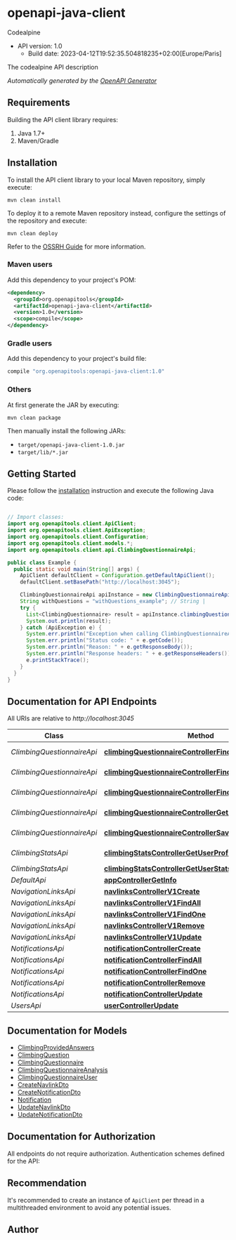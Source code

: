 # openapi-java-client

Codealpine
- API version: 1.0
  - Build date: 2023-04-12T19:52:35.504818235+02:00[Europe/Paris]

The codealpine API description


*Automatically generated by the [OpenAPI Generator](https://openapi-generator.tech)*


## Requirements

Building the API client library requires:
1. Java 1.7+
2. Maven/Gradle

## Installation

To install the API client library to your local Maven repository, simply execute:

```shell
mvn clean install
```

To deploy it to a remote Maven repository instead, configure the settings of the repository and execute:

```shell
mvn clean deploy
```

Refer to the [OSSRH Guide](http://central.sonatype.org/pages/ossrh-guide.html) for more information.

### Maven users

Add this dependency to your project's POM:

```xml
<dependency>
  <groupId>org.openapitools</groupId>
  <artifactId>openapi-java-client</artifactId>
  <version>1.0</version>
  <scope>compile</scope>
</dependency>
```

### Gradle users

Add this dependency to your project's build file:

```groovy
compile "org.openapitools:openapi-java-client:1.0"
```

### Others

At first generate the JAR by executing:

```shell
mvn clean package
```

Then manually install the following JARs:

* `target/openapi-java-client-1.0.jar`
* `target/lib/*.jar`

## Getting Started

Please follow the [installation](#installation) instruction and execute the following Java code:

```java

// Import classes:
import org.openapitools.client.ApiClient;
import org.openapitools.client.ApiException;
import org.openapitools.client.Configuration;
import org.openapitools.client.models.*;
import org.openapitools.client.api.ClimbingQuestionnaireApi;

public class Example {
  public static void main(String[] args) {
    ApiClient defaultClient = Configuration.getDefaultApiClient();
    defaultClient.setBasePath("http://localhost:3045");

    ClimbingQuestionnaireApi apiInstance = new ClimbingQuestionnaireApi(defaultClient);
    String withQuestions = "withQuestions_example"; // String | 
    try {
      List<ClimbingQuestionnaire> result = apiInstance.climbingQuestionnaireControllerFindAll(withQuestions);
      System.out.println(result);
    } catch (ApiException e) {
      System.err.println("Exception when calling ClimbingQuestionnaireApi#climbingQuestionnaireControllerFindAll");
      System.err.println("Status code: " + e.getCode());
      System.err.println("Reason: " + e.getResponseBody());
      System.err.println("Response headers: " + e.getResponseHeaders());
      e.printStackTrace();
    }
  }
}

```

## Documentation for API Endpoints

All URIs are relative to *http://localhost:3045*

Class | Method | HTTP request | Description
------------ | ------------- | ------------- | -------------
*ClimbingQuestionnaireApi* | [**climbingQuestionnaireControllerFindAll**](docs/ClimbingQuestionnaireApi.md#climbingQuestionnaireControllerFindAll) | **GET** /api/v1/climbing-questionnaire/all/{withQuestions} | 
*ClimbingQuestionnaireApi* | [**climbingQuestionnaireControllerFindForUser**](docs/ClimbingQuestionnaireApi.md#climbingQuestionnaireControllerFindForUser) | **GET** /api/v1/climbing-questionnaire/user | 
*ClimbingQuestionnaireApi* | [**climbingQuestionnaireControllerFindOne**](docs/ClimbingQuestionnaireApi.md#climbingQuestionnaireControllerFindOne) | **GET** /api/v1/climbing-questionnaire/{id}/{withQuestions} | 
*ClimbingQuestionnaireApi* | [**climbingQuestionnaireControllerGetAnalysisMessage**](docs/ClimbingQuestionnaireApi.md#climbingQuestionnaireControllerGetAnalysisMessage) | **POST** /api/v1/climbing-questionnaire/analysis/{questionnaire} | 
*ClimbingQuestionnaireApi* | [**climbingQuestionnaireControllerSaveUserQuestionnaire**](docs/ClimbingQuestionnaireApi.md#climbingQuestionnaireControllerSaveUserQuestionnaire) | **POST** /api/v1/climbing-questionnaire/save-answers | 
*ClimbingStatsApi* | [**climbingStatsControllerGetUserProfile**](docs/ClimbingStatsApi.md#climbingStatsControllerGetUserProfile) | **GET** /api/v1/climbing-stats/user/assessment | 
*ClimbingStatsApi* | [**climbingStatsControllerGetUserStats**](docs/ClimbingStatsApi.md#climbingStatsControllerGetUserStats) | **POST** /api/v1/climbing-stats/user | 
*DefaultApi* | [**appControllerGetInfo**](docs/DefaultApi.md#appControllerGetInfo) | **GET** /api | 
*NavigationLinksApi* | [**navlinksControllerV1Create**](docs/NavigationLinksApi.md#navlinksControllerV1Create) | **POST** /api/v1/navlinks | 
*NavigationLinksApi* | [**navlinksControllerV1FindAll**](docs/NavigationLinksApi.md#navlinksControllerV1FindAll) | **GET** /api/v1/navlinks | 
*NavigationLinksApi* | [**navlinksControllerV1FindOne**](docs/NavigationLinksApi.md#navlinksControllerV1FindOne) | **GET** /api/v1/navlinks/{id} | 
*NavigationLinksApi* | [**navlinksControllerV1Remove**](docs/NavigationLinksApi.md#navlinksControllerV1Remove) | **DELETE** /api/v1/navlinks/{id} | 
*NavigationLinksApi* | [**navlinksControllerV1Update**](docs/NavigationLinksApi.md#navlinksControllerV1Update) | **PATCH** /api/v1/navlinks/{id} | 
*NotificationsApi* | [**notificationControllerCreate**](docs/NotificationsApi.md#notificationControllerCreate) | **POST** /api/v1/notification | 
*NotificationsApi* | [**notificationControllerFindAll**](docs/NotificationsApi.md#notificationControllerFindAll) | **GET** /api/v1/notification | 
*NotificationsApi* | [**notificationControllerFindOne**](docs/NotificationsApi.md#notificationControllerFindOne) | **GET** /api/v1/notification/{id} | 
*NotificationsApi* | [**notificationControllerRemove**](docs/NotificationsApi.md#notificationControllerRemove) | **DELETE** /api/v1/notification/{id} | 
*NotificationsApi* | [**notificationControllerUpdate**](docs/NotificationsApi.md#notificationControllerUpdate) | **PATCH** /api/v1/notification/{id} | 
*UsersApi* | [**userControllerUpdate**](docs/UsersApi.md#userControllerUpdate) | **PATCH** /api/user/{id} | 


## Documentation for Models

 - [ClimbingProvidedAnswers](docs/ClimbingProvidedAnswers.md)
 - [ClimbingQuestion](docs/ClimbingQuestion.md)
 - [ClimbingQuestionnaire](docs/ClimbingQuestionnaire.md)
 - [ClimbingQuestionnaireAnalysis](docs/ClimbingQuestionnaireAnalysis.md)
 - [ClimbingQuestionnaireUser](docs/ClimbingQuestionnaireUser.md)
 - [CreateNavlinkDto](docs/CreateNavlinkDto.md)
 - [CreateNotificationDto](docs/CreateNotificationDto.md)
 - [Notification](docs/Notification.md)
 - [UpdateNavlinkDto](docs/UpdateNavlinkDto.md)
 - [UpdateNotificationDto](docs/UpdateNotificationDto.md)


## Documentation for Authorization

All endpoints do not require authorization.
Authentication schemes defined for the API:

## Recommendation

It's recommended to create an instance of `ApiClient` per thread in a multithreaded environment to avoid any potential issues.

## Author



